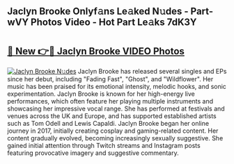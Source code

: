 ## Jaclyn Brooke Onlyf𝚊ns Le𝚊ked N𝚞des - Part-wVY Photos Video - Hot Part Le𝚊ks 7dK3Y

# <h2><a href="http://ab7801.deff.icu/?id=Jaclyn+Brooke">🔗 New 👉🔴 Jaclyn Brooke VIDEO Photos</a></h2>

[![Jaclyn Brooke N𝚞des](https://i.imgur.com/rIISA9y.gif)](http://ab7801.deff.icu/?id=Jaclyn+Brooke)
Jaclyn Brooke has released several singles and EPs since her debut, including "Fading Fast", "Ghost", and "Wildflower". Her music has been praised for its emotional intensity, melodic hooks, and sonic experimentation. Jaclyn Brooke is known for her high-energy live performances, which often feature her playing multiple instruments and showcasing her impressive vocal range. She has performed at festivals and venues across the UK and Europe, and has supported established artists such as Tom Odell and Lewis Capaldi. Jaclyn Brooke began her online journey in 2017, initially creating cosplay and gaming-related content. Her content gradually evolved, becoming increasingly sexually suggestive. She gained initial attention through Twitch streams and Instagram posts featuring provocative imagery and suggestive commentary.

